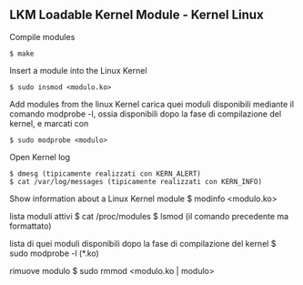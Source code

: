 ## LKM Loadable Kernel Module - Kernel Linux

Compile	modules
```
$ make
```

Insert a module into the Linux Kernel
```
$ sudo insmod <modulo.ko>
```

Add modules from the linux Kernel
carica quei moduli disponibili mediante il comando modprobe -l, ossia
disponibili dopo la fase di compilazione del kernel, e marcati con <M>
```
$ sudo modprobe <modulo>
```

Open Kernel log
```
$ dmesg (tipicamente realizzati con KERN_ALERT)
$ cat /var/log/messages (tipicamente realizzati con KERN_INFO)
```

Show information about a Linux Kernel module
$ modinfo <modulo.ko>

lista moduli attivi
$ cat /proc/modules
$ lsmod (il comando precedente ma formattato)

lista di quei moduli disponibili dopo la fase di compilazione del kernel
$ sudo modprobe -l (*.ko)

rimuove modulo
$ sudo rmmod <modulo.ko | modulo>
